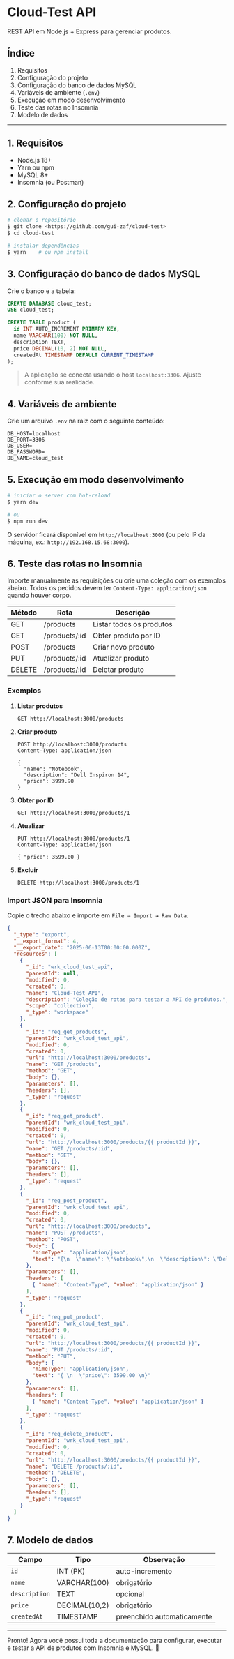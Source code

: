 # Cloud-Test API

REST API em Node.js + Express para gerenciar produtos.

## Índice
1. Requisitos
2. Configuração do projeto
3. Configuração do banco de dados MySQL
4. Variáveis de ambiente (`.env`)
5. Execução em modo desenvolvimento
6. Teste das rotas no Insomnia
7. Modelo de dados

---

## 1. Requisitos
* Node.js 18+
* Yarn ou npm
* MySQL 8+
* Insomnia (ou Postman)

## 2. Configuração do projeto
```bash
# clonar o repositório
$ git clone <https://github.com/gui-zaf/cloud-test>
$ cd cloud-test

# instalar dependências
$ yarn    # ou npm install
```

## 3. Configuração do banco de dados MySQL
Crie o banco e a tabela:

```sql
CREATE DATABASE cloud_test;
USE cloud_test;

CREATE TABLE product (
  id INT AUTO_INCREMENT PRIMARY KEY,
  name VARCHAR(100) NOT NULL,
  description TEXT,
  price DECIMAL(10, 2) NOT NULL,
  createdAt TIMESTAMP DEFAULT CURRENT_TIMESTAMP
);
```

> A aplicação se conecta usando o host `localhost:3306`. Ajuste conforme sua realidade.

## 4. Variáveis de ambiente
Crie um arquivo `.env` na raiz com o seguinte conteúdo:

```dotenv
DB_HOST=localhost
DB_PORT=3306
DB_USER=
DB_PASSWORD=
DB_NAME=cloud_test
```

## 5. Execução em modo desenvolvimento
```bash
# iniciar o server com hot-reload
$ yarn dev

# ou
$ npm run dev
```
O servidor ficará disponível em `http://localhost:3000` (ou pelo IP da máquina, ex.: `http://192.168.15.68:3000`).

## 6. Teste das rotas no Insomnia
Importe manualmente as requisições ou crie uma coleção com os exemplos abaixo. Todos os pedidos devem ter `Content-Type: application/json` quando houver corpo.

| Método | Rota | Descrição |
|--------|------|-----------|
| GET    | /products        | Listar todos os produtos |
| GET    | /products/:id    | Obter produto por ID |
| POST   | /products        | Criar novo produto |
| PUT    | /products/:id    | Atualizar produto |
| DELETE | /products/:id    | Deletar produto |

### Exemplos

1. **Listar produtos**
   ```http
   GET http://localhost:3000/products
   ```

2. **Criar produto**
   ```http
   POST http://localhost:3000/products
   Content-Type: application/json

   {
     "name": "Notebook",
     "description": "Dell Inspiron 14",
     "price": 3999.90
   }
   ```

3. **Obter por ID**
   ```http
   GET http://localhost:3000/products/1
   ```

4. **Atualizar**
   ```http
   PUT http://localhost:3000/products/1
   Content-Type: application/json

   { "price": 3599.00 }
   ```

5. **Excluir**
   ```http
   DELETE http://localhost:3000/products/1
   ```

### Import JSON para Insomnia
Copie o trecho abaixo e importe em `File → Import → Raw Data`.

```json
{
  "_type": "export",
  "__export_format": 4,
  "__export_date": "2025-06-13T00:00:00.000Z",
  "resources": [
    {
      "_id": "wrk_cloud_test_api",
      "parentId": null,
      "modified": 0,
      "created": 0,
      "name": "Cloud-Test API",
      "description": "Coleção de rotas para testar a API de produtos.",
      "scope": "collection",
      "_type": "workspace"
    },
    {
      "_id": "req_get_products",
      "parentId": "wrk_cloud_test_api",
      "modified": 0,
      "created": 0,
      "url": "http://localhost:3000/products",
      "name": "GET /products",
      "method": "GET",
      "body": {},
      "parameters": [],
      "headers": [],
      "_type": "request"
    },
    {
      "_id": "req_get_product",
      "parentId": "wrk_cloud_test_api",
      "modified": 0,
      "created": 0,
      "url": "http://localhost:3000/products/{{ productId }}",
      "name": "GET /products/:id",
      "method": "GET",
      "body": {},
      "parameters": [],
      "headers": [],
      "_type": "request"
    },
    {
      "_id": "req_post_product",
      "parentId": "wrk_cloud_test_api",
      "modified": 0,
      "created": 0,
      "url": "http://localhost:3000/products",
      "name": "POST /products",
      "method": "POST",
      "body": {
        "mimeType": "application/json",
        "text": "{\n  \"name\": \"Notebook\",\n  \"description\": \"Dell Inspiron 14\",\n  \"price\": 3999.90\n}"
      },
      "parameters": [],
      "headers": [
        { "name": "Content-Type", "value": "application/json" }
      ],
      "_type": "request"
    },
    {
      "_id": "req_put_product",
      "parentId": "wrk_cloud_test_api",
      "modified": 0,
      "created": 0,
      "url": "http://localhost:3000/products/{{ productId }}",
      "name": "PUT /products/:id",
      "method": "PUT",
      "body": {
        "mimeType": "application/json",
        "text": "{ \n  \"price\": 3599.00 \n}"
      },
      "parameters": [],
      "headers": [
        { "name": "Content-Type", "value": "application/json" }
      ],
      "_type": "request"
    },
    {
      "_id": "req_delete_product",
      "parentId": "wrk_cloud_test_api",
      "modified": 0,
      "created": 0,
      "url": "http://localhost:3000/products/{{ productId }}",
      "name": "DELETE /products/:id",
      "method": "DELETE",
      "body": {},
      "parameters": [],
      "headers": [],
      "_type": "request"
    }
  ]
}
```

## 7. Modelo de dados
| Campo       | Tipo            | Observação             |
|-------------|-----------------|------------------------|
| `id`        | INT (PK)        | auto-incremento        |
| `name`      | VARCHAR(100)    | obrigatório            |
| `description` | TEXT          | opcional               |
| `price`     | DECIMAL(10,2)   | obrigatório            |
| `createdAt` | TIMESTAMP       | preenchido automaticamente |

---

Pronto! Agora você possui toda a documentação para configurar, executar e testar a API de produtos com Insomnia e MySQL. :rocket: